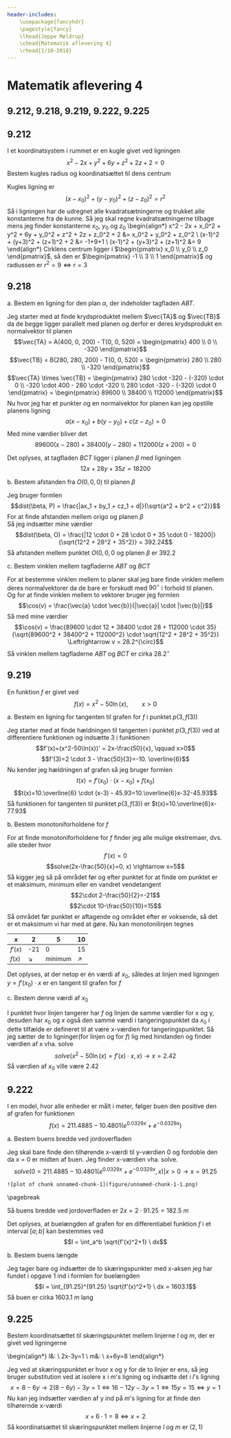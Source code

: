 ```yaml
---
header-includes:
    \usepackage{fancyhdr}
    \pagestyle{fancy}
    \lhead{Jeppe Møldrup}
    \chead{Matematik aflevering 4}
    \rhead{1/10-2018}
---
```


# Matematik aflevering 4

## 9.212, 9.218, 9.219, 9.222, 9.225

## 9.212

I et koordinatsystem i rummet er en kugle givet ved ligningen
$$x^2 - 2x + y^2 + 6y + z^2 + 2z + 2 = 0$$
Bestem kugles radius og koordinatsættet til dens centrum  

Kugles ligning er
$$(x-x_0)^2 + (y-y_0)^2 + (z-z_0)^2 = r^2$$
Så i ligningen har de udregnet alle kvadratsætningerne og trukket alle konstanterne fra de kunne.
Så jeg skal regne kvadratsætningerne tilbage mens jeg finder konstanterne $x_0$, $y_0$ og $z_0$
\begin{align*}
x^2 - 2x + x_0^2 + y^2 + 6y + y_0^2 + z^2 + 2z + z_0^2 + 2 &= x_0^2 + y_0^2 + z_0^2 \\
(x-1)^2 + (y+3)^2 + (z+1)^2 + 2 &= -1+9+1 \\
(x-1)^2 + (y+3)^2 + (z+1)^2 &= 9
\end{align*}
Cirklens centrum ligger i $\begin{pmatrix} x_0 \\ y_0 \\ z_0 \end{pmatrix}$, så den er
$\begin{pmatrix} -1 \\ 3 \\ 1 \end{pmatrix}$ og radiussen er $r^2 = 9 \Leftrightarrow r = 3$

## 9.218

a. Bestem en ligning for den plan $\alpha$, der indeholder tagfladen $ABT$.
   
   Jeg starter med at finde krydsproduktet mellem $\vec{TA}$ og $\vec{TB}$ da de begge ligger
   parallelt med planen og derfor er deres krydsprodukt en normalvektor til planen
   $$\vec{TA} = A(400, 0, 200) - T(0, 0, 520) = \begin{pmatrix} 400 \\ 0 \\ -320 \end{pmatrix}$$
   $$\vec{TB} = B(280, 280, 200) - T(0, 0, 520) = \begin{pmatrix} 280 \\ 280 \\ -320 \end{pmatrix}$$
   $$\vec{TA} \times \vec{TB} = \begin{pmatrix} 280 \cdot -320 - (-320) \cdot 0 \\ -320 \cdot 400 - 280 \cdot -320 \\ 280 \cdot -320 - (-320) \cdot 0 \end{pmatrix} = \begin{pmatrix} 89600 \\  38400 \\  112000 \end{pmatrix}$$
   Nu hvor jeg har et punkter og en normalvektor for planen kan jeg opstille planens ligning
   $$a(x-x_0)+b(y-y_0)+c(z-z_0)=0$$
   Med mine værdier bliver det
   $$89600(x-280)+38400(y-280)+112000(z+200)=0$$

Det oplyses, at tagfladen $BCT$ ligger i planen $\beta$ med ligningen
$$12x + 28y + 35z = 18200$$

b. Bestem afstanden fra $O(0, 0, 0)$ til planen $\beta$
   
   Jeg bruger formlen
   $$dist(\beta, P) = \frac{|ax_1 + by_1 + cz_1 + d|}{\sqrt{a^2 + b^2 + c^2}}$$
   For at finde afstanden mellem origo og planen $\beta$  
   Så jeg indsætter mine værdier
   $$dist(\beta, O) = \frac{|12 \cdot 0 + 28 \cdot 0 + 35 \cdot 0 - 18200|}{\sqrt{12^2 + 28^2 + 35^2}} = 392.24$$
   Så afstanden mellem punktet $O(0, 0, 0$ og planen $\beta$ er $392.2$

c. Bestem vinklen mellem tagfladerne $ABT$ og $BCT$
   
   For at bestemme vinklen mellem to planer skal jeg bare finde vinklen mellem deres normalvektorer da de
   bare er forskudt med $90^{\circ}$ i forhold til planen.  
   Og for at finde vinklen mellem to vektorer bruger jeg formlen
   $$\cos(v) = \frac{\vec{a} \cdot \vec{b}}{|\vec{a}| \cdot |\vec{b}|}$$
   Så med mine værdier
   $$\cos(v) = \frac{89600 \cdot 12 + 38400 \cdot 28 + 112000 \cdot 35}{\sqrt{89600^2 + 38400^2 + 112000^2} \cdot \sqrt{12^2 + 28^2 + 35^2}} \Leftrightarrow v = 28.2^{\circ}$$
   Så vinklen mellem tagfladerne $ABT$ og $BCT$ er cirka $28.2^{\circ}$

## 9.219

En funktion $f$ er givet ved
$$f(x) = x^2 -50 \ln(x), \qquad x>0$$

a. Bestem en ligning for tangenten til grafen for $f$ i punktet $p(3,f(3))$
   
   Jeg starter med at finde hældningen til tangenten i punktet $p(3, f(3))$ ved at
   differentiere funktionen og indsætte 3 i funktionen
   $$f'(x)=(x^2-50\ln(x))' = 2x-\frac{50}{x}, \qquad x>0$$
   $$f'(3)=2 \cdot 3 - \frac{50}{3}=-10. \overline{6}$$
   Nu kender jeg hældningen af grafen så jeg bruger formlen
   $$t(x)=f'(x_0) \cdot (x-x_0) + f(x_0)$$
   $$t(x)=10.\overline{6} \cdot (x-3) - 45.93=10.\overline{6}x-32-45.93$$
   Så funktionen for tangenten til punktet $p(3, f(3))$ er $t(x)=10.\overline{6}x-77.93$

b. Bestem monotoniforholdene for $f$
   
   For at finde monotoniforholdene for $f$ finder jeg alle mulige ekstremaer, dvs. alle steder hvor
   $$f'(x)=0$$
   $$solve(2x-\frac{50}{x}=0, x) \rightarrow x=5$$
   Så kigger jeg så på området før og efter punktet for at finde om punktet er et maksimum, minimum
   eller en vandret vendetangent
   $$2\cdot 2-\frac{50}{2}=-21$$ 
   $$2\cdot 10-\frac{50}{10}=15$$
   Så området før punktet er aftagende og området efter er voksende, så det er et maksimum vi har med at gøre.
   Nu kan monotonilinjen tegnes

   $x$ | 2 | 5 | 10
   --- | --- | --- | ---
   $f'(x)$ | -21 | 0 | 15
   $f(x)$ | $\searrow$ | minimum | $\nearrow$

Det oplyses, at der netop er én værdi af $x_0$, således at linjen med ligningen $y=f'(x_0) \cdot x$
er en tangent til grafen for $f$

c. Bestem denne værdi af $x_0$
   
   I punktet hvor linjen tangerer har $f$ og linjen de samme værdier for x og y, desuden har
   $x_0$ og $x$ også den samme værdi i tangeringspunktet da $x_0$ i dette tilfælde er defineret
   til at være x-værdien for tangeringspunktet. Så jeg sætter de to ligninger(for linjen og for
   $f$) lig med hindanden og finder værdien af x vha. solve
   $$solve(x^2-50\ln(x) = f'(x) \cdot x, x) \rightarrow x = 2.42$$
   Så værdien af $x_0$ ville være $2.42$

## 9.222

I en model, hvor alle enheder er målt i meter, følger buen den positive den af grafen for funktionen
$$f(x)=211.4885-10.4801(e^{0.0329x}+e^{-0.0329x})$$

a. Bestem buens bredde ved jordoverfladen
   
   Jeg skal bare finde den tilhørende x-værdi til y-værdien 0 og fordoble den da x = 0 er midten af buen. Jeg
   finder x-værdien vha. solve.
   $$solve(0=211.4885-10.4801(e^{0.0329x}+e^{-0.0329x}, x)|x>0 \rightarrow x = 91.25$$

    ![plot of chunk unnamed-chunk-1](figure/unnamed-chunk-1-1.png)

   \pagebreak

   Så buens bredde ved jordoverfladen er $2x = 2 \cdot 91.25 = 182.5 \ m$

Det oplyses, at buelængden af grafen for en differentiabel funktion $f$ i et interval $[a;b]$
kan bestemmes ved
$$l = \int_a^b \sqrt{f'(x)^2+1} \ dx$$

b. Bestem buens længde
   
   Jeg tager bare og indsætter de to skæringspunkter med x-aksen jeg har fundet i opgave 1 ind i
   formlen for buelængden
   $$l = \int_{91.25}^{91.25} \sqrt{f'(x)^2+1} \ dx = 1603.1$$
   Så buen er cirka $1603.1 \ m$ lang

## 9.225

Bestem koordinatsættet til skæringspunktet mellem linjerne $l$ og $m$, der er givet ved
ligningerne

\begin{align*}
l&: \ 2x-3y=1 \\
m&: \ x+6y=8
\end{align*}

Jeg ved at skæringspunktet er hvor x og y for de to linjer er ens, så jeg bruger
substitution ved at isolere x i $m$'s ligning og indsætte det i $l$'s ligning
$$x = 8-6y \rightarrow 2(8-6y)-3y=1 \Leftrightarrow 16-12y-3y=1 \Leftrightarrow 15y=15 \Leftrightarrow y = 1$$
Nu kan jeg indsætter værdien af y ind på $m$'s ligning for at finde den tilhørernde
x-værdi
$$x+6 \cdot 1 = 8 \Leftrightarrow x = 2$$
Så koordinatsættet til skæringspunktet mellem linjerne $l$ og $m$ er $(2, 1)$
